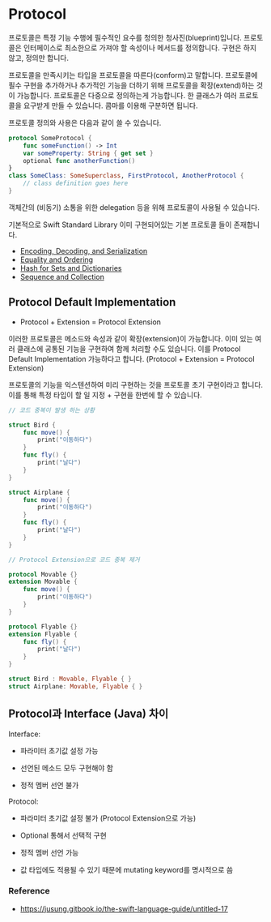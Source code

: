 # Protocol

프로토콜은 특정 기능 수행에 필수적인 요수를 청의한 청사진(blueprint)입니다. 프로토콜은 인터페이스로 최소한으로 가져야 할 속성이나 메서드를 정의합니다. 구현은 하지 않고, 정의만 합니다.


프로토콜을 만족시키는 타입을 프로토콜을 따른다(conform)고 말합니다. 프로토콜에 필수 구현을 추가하거나 추가적인 기능을 더하기 위해 프로토콜을 확장(extend)하는 것이 가능합니다. 프로토콜은 다중으로 정의하는게 가능합니다. 한 클래스가 여러 프로토콜을 요구받게 만들 수 있습니다. 콤마를 이용해 구분하면 됩니다.

프로토콜 정의와 사용은 다음과 같이 쓸 수 있습니다.

```swift
protocol SomeProtocol {
    func someFunction() -> Int
    var someProperty: String { get set }
    optional func anotherFunction()
}
class SomeClass: SomeSuperclass, FirstProtocol, AnotherProtocol {
    // class definition goes here
}
```

객체간의 (비동기) 소통을 위한 delegation 등을 위해 프로토콜이 사용될 수 있습니다.

기본적으로 Swift Standard Library 이미 구현되어있는 기본 프로토콜 들이 존재합니다.

  - [Encoding, Decoding, and Serialization](./codable.md)
  - [Equality and Ordering](./equatable.md)
  - [Hash for Sets and Dictionaries](./hashable.md)
  - [Sequence and Collection](./sequence.md)


## Protocol Default Implementation

- Protocol + Extension = Protocol Extension

이러한 프로토콜은 메소드와 속성과 같이 확장(extension)이 가능합니다. 이미 있는 여러 클래스에 공통된 기능을 구현하여 함께 처리할 수도 있습니다. 이를 Protocol Default Implementation 가능하다고 합니다. (Protocol + Extension = Protocol Extension)

프로토콜의 기능을 익스텐션하여 미리 구현하는 것을 프로토콜 초기 구현이라고 합니다. 이를 통해 특정 타입이 할 일 지정 + 구현을 한번에 할 수 있습니다.

```swift
// 코드 중복이 발생 하는 상황

struct Bird {
	func move() {
		print("이동하다")
	}
	func fly() {
		print("날다")
	}
}

struct Airplane {
	func move() {
		print("이동하다")
	}
	func fly() {
		print("날다")
	}
}

// Protocol Extension으로 코드 중복 제거

protocol Movable {}
extension Movable {
	func move() {
		print("이동하다")
	}
}

protocol Flyable {}
extension Flyable {
	func fly() {
		print("날다")
	}
}

struct Bird : Movable, Flyable { }
struct Airplane: Movable, Flyable { }
```

## Protocol과 Interface (Java) 차이

Interface:

- 파라미터 초기값 설정 가능

- 선언된 메소드 모두 구현해야 함

- 정적 멤버 선언 불가

Protocol:

- 파라미터 초기값 설정 불가 (Protocol Extension으로 가능)

- Optional 통해서 선택적 구현

- 정적 멤버 선언 가능

- 값 타입에도 적용될 수 있기 때문에 mutating keyword를 명시적으로 씀


### Reference

- https://jusung.gitbook.io/the-swift-language-guide/untitled-17
